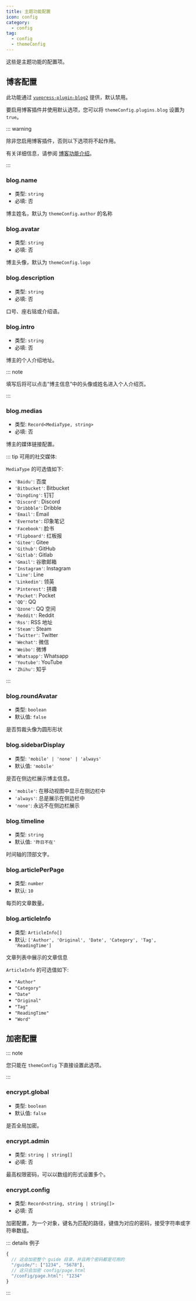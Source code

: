 ```yaml
---
title: 主题功能配置
icon: config
category:
  - config
tag:
  - config
  - themeConfig
---
```


这些是主题功能的配置项。

## 博客配置

此功能通过 [`vuepress-plugin-blog2`][blog2] 提供，默认禁用。

要启用博客插件并使用默认选项，您可以将 `themeConfig.plugins.blog` 设置为 `true`。

::: warning

除非您启用博客插件，否则以下选项将不起作用。

有关详细信息，请参阅 [博客功能介绍](../../guide/blog/intro.md)。

:::

### blog.name

- 类型: `string`
- 必填: 否

博主姓名，默认为 `themeConfig.author` 的名称

### blog.avatar

- 类型: `string`
- 必填: 否

博主头像，默认为 `themeConfig.logo`

### blog.description

- 类型: `string`
- 必填: 否

口号、座右铭或介绍语。

### blog.intro

- 类型: `string`
- 必填: 否

博主的个人介绍地址。

::: note

填写后将可以点击“博主信息”中的头像或姓名进入个人介绍页。

:::

### blog.medias

- 类型: `Record<MediaType, string>`
- 必填: 否

博主的媒体链接配置。

::: tip 可用的社交媒体:

`MediaType` 的可选值如下:

- `'Baidu'`: 百度
- `'Bitbucket'`: Bitbucket
- `'Dingding'`: 钉钉
- `'Discord'`: Discord
- `'Dribbble'`: Dribble
- `'Email'`: Email
- `'Evernote'`: 印象笔记
- `'Facebook'`: 脸书
- `'Flipboard'`: 红板报
- `'Gitee'`: Gitee
- `'Github'`: GitHub
- `'Gitlab'`: Gitlab
- `'Gmail'`: 谷歌邮箱
- `'Instagram'`: Instagram
- `'Line'`: Line
- `'Linkedin'`: 领英
- `'Pinterest'`: 拼趣
- `'Pocket'`: Pocket
- `'QQ'`: QQ
- `'Qzone'`: QQ 空间
- `'Reddit'`: Reddit
- `'Rss'`: RSS 地址
- `'Steam'`: Steam
- `'Twitter'`: Twitter
- `'Wechat'`: 微信
- `'Weibo'`: 微博
- `'Whatsapp'`: Whatsapp
- `'Youtube'`: YouTube
- `'Zhihu'`: 知乎

:::

### blog.roundAvatar

- 类型: `boolean`
- 默认值: `false`

是否剪裁头像为圆形形状

### blog.sidebarDisplay

- 类型: `'mobile' | 'none' | 'always'`
- 默认值: `'mobile'`

是否在侧边栏展示博主信息。

- `'mobile'`: 在移动视图中显示在侧边栏中
- `'always'`: 总是展示在侧边栏中
- `'none'`: 永远不在侧边栏展示

### blog.timeline

- 类型: `string`
- 默认值: `'昨日不在'`

时间轴的顶部文字。

### blog.articlePerPage

- 类型: `number`
- 默认: `10`

每页的文章数量。

### blog.articleInfo

- 类型: `ArticleInfo[]`
- 默认: `['Author', 'Original', 'Date', 'Category', 'Tag', 'ReadingTime']`

文章列表中展示的文章信息

`ArticleInfo` 的可选值如下:

- `"Author"`
- `"Category"`
- `"Date"`
- `"Original"`
- `"Tag"`
- `"ReadingTime"`
- `"Word"`

<!--

TODO: Provide this

### blog.autoExcerpt

- 类型: `boolean`
- 默认: `true`

是否自动生成摘要 -->

## 加密配置 <Badge text="仅限 Root" type="warning" />

::: note

您只能在 `themeConfig` 下直接设置此选项。

:::

### encrypt.global

- 类型: `boolean`
- 默认值: `false`

是否全局加密。

### encrypt.admin

- 类型: `string | string[]`
- 必填: 否

最高权限密码，可以以数组的形式设置多个。

### encrypt.config

- 类型: `Record<string, string | string[]>`
- 必填: 否

加密配置，为一个对象，键名为匹配的路径，键值为对应的密码，接受字符串或字符串数组。

::: details 例子

```js
{
  // 这会加密整个 guide 目录，并且两个密码都是可用的
  "/guide/": ["1234", "5678"],
  // 这只会加密 config/page.html
  "/config/page.html": "1234"
}
```

:::

[blog2]: https://vuepress-theme-hope.github.io/v2/blog/zh/
